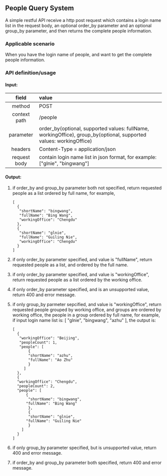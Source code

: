 ## People Query System

A simple restful API receive a http post request which contains a login name list in the request body, an optional order\_by parameter and an optional group_by parameter, and then returns the complete people information.


### Applicable scenario

When you have the login name of people, and want to get the complete people information.

### API definition/usage

#### Input:

| field | value | 
| :---: | :--- |
| method | POST |
| context path | /people |
| parameter | order\_by(optional, supported values: fullName, workingOffice), group\_by(optional, supported values: workingOffice)|
| headers | Content-Type = application/json | 
| request body | contain login name list in json format, for example: ["glnie", "bingwang"]| 

#### Output:
1. if order\_by and group\_by parameter both not specified, return requested people as a list ordered by full name, for example,
  
	```
	[	
	  {
	   "shortName": "bingwang",
	   "fullName": "Bing Wang",
	   "workingOffice": "Chengdu"	
	  },
	  {
	   "shortName": "glnie",
	   "fullName": "Guiling Nie",
	   "workingOffice": "Chengdu"
	  }
	]
	```

2. if only order\_by parameter specified, and value is "fullName", return requested people as a list, and ordered by the full name.
3. if only order\_by parameter specified, and value is "workingOffice", return requested people as a list ordered by the working office.
4. if only order\_by parameter specified, and is an unsupported value, return 400 and error message.
5. if only group_by parmeter sepcified, and value is "workingOffice", return requested people grouped by working office, and groups are ordered by working office, the people in a group ordered by full name, for example, if input login name list is: [
  "glnie",
  "bingwang",
  "azhu"
], the output is:

	```
	[
	  {
	   "workingOffice": "Beijing",
	   "peopleCount": 1,
	   "people": [
		   {
		   "shortName": "azhu",
		   "fullName": "Ao Zhu"
		   }
		 ]
	  },
	  {
	  "workingOffice": "Chengdu",
	  "peopleCount": 2,
	  "people": [
		  {	
		   "shortName": "bingwang",
		  "fullName": "Bing Wang"
		   },	
		   {
		   "shortName": "glnie",
		  "fullName": "Guiling Nie"
		   }
	  	]
	  }
	]
	```

6. if only group_by parameter specified, but is unsupported value, return 400 and error message.
7. if  order\_by and group\_by parameter both specified, return 400 and error message.